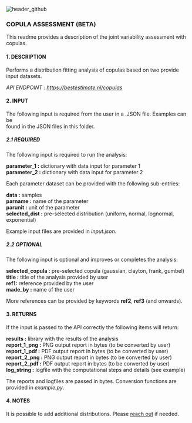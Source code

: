![header_github](https://bestestimate.nl/static/images/header_github.png)

### **COPULA ASSESSMENT (BETA)**

This readme provides a description of the joint variability assessment with copulas.

#### **1. DESCRIPTION**

Performs a distribution fitting analysis of copulas based on two provide input
datasets.

*API ENDPOINT : https://bestestimate.nl/copulas*

#### **2. INPUT**

The following input is required from the user in a .JSON file. Examples can be   
found in the JSON files in this folder.

##### **2.1 REQUIRED**

The following input is required to run the analysis:

**parameter_1 :**  dictionary with data input for parameter 1  
**parameter_2 :**  dictionary with data input for parameter 2

Each parameter dataset can be provided with the following sub-entries:

**data :**  samples   
**parname :**  name of the parameter   
**parunit :**  unit of the parameter   
**selected_dist :** pre-selected distribution (uniform, normal, lognormal, exponential)     

Example input files are provided in *input.json*.

##### **2.2 OPTIONAL**

The following input is optional and improves or completes the analysis:

**selected_copula :** pre-selected copula (gaussian, clayton, frank, gumbel)   
**title :** title of the analysis provided by user     
**ref1:** reference provided by the user  
**made_by :** name of the user  

More references can be provided by keywords **ref2**, **ref3** (and onwards).

#### **3. RETURNS**

If the input is passed to the API correctly the following items will return:

**results :** library with the results of the analysis   
**report_1_png :** PNG output report in bytes (to be converted by user)   
**report_1_pdf :** PDF output report in bytes (to be converted by user)   
**report_2_png :** PNG output report in bytes (to be converted by user)   
**report_2_pdf :** PDF output report in bytes (to be converted by user)   
**log_string :** logfile with the computational steps and details (see example)

The reports and logfiles are passed in bytes. Conversion functions are provided in *example.py*.

#### **4. NOTES**

It is possible to add additional distributions. Please [reach out](https://bestestimate.nl/reach_out.html) if needed.
